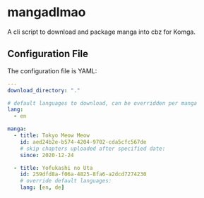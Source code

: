 # mangadlmao

A cli script to download and package manga into cbz for Komga.

## Configuration File

The configuration file is YAML:

```yaml
---
download_directory: "."

# default languages to download, can be overridden per manga
lang:
  - en

manga:
  - title: Tokyo Meow Meow
    id: aed24b2e-b574-4204-9702-cda5cfc567de
    # skip chapters uploaded after specified date:
    since: 2020-12-24

  - title: Yofukashi no Uta
    id: 259dfd8a-f06a-4825-8fa6-a2dcd7274230
    # override default languages:
    lang: [en, de]
```
